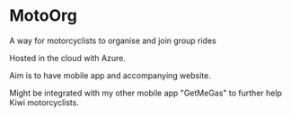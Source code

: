 # MotoOrg
A way for motorcyclists to organise and join group rides

Hosted in the cloud with Azure.

Aim is to have mobile app and accompanying website.

Might be integrated with my other mobile app "GetMeGas" to further help Kiwi motorcyclists.
